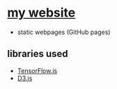 # [my website](https://ngojunhaojason.github.io/)

- static webpages (GitHub pages)

## libraries used

- [TensorFlow.js](https://www.tensorflow.org/js/)
- [D3.js](https://d3js.org/)
